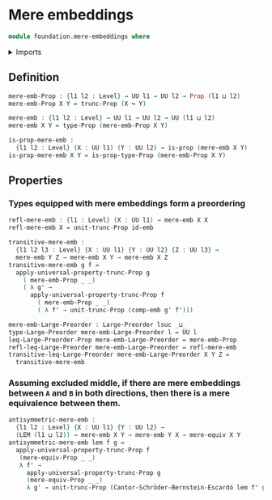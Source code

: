 # Mere embeddings

```agda
module foundation.mere-embeddings where
```

<details><summary>Imports</summary>

```agda
open import foundation.cantor-schroder-bernstein-escardo
open import foundation.embeddings
open import foundation.law-of-excluded-middle
open import foundation.mere-equivalences
open import foundation.propositional-truncations

open import foundation-core.propositions
open import foundation-core.universe-levels

open import order-theory.large-preorders
```

</details>

## Definition

```agda
mere-emb-Prop : {l1 l2 : Level} → UU l1 → UU l2 → Prop (l1 ⊔ l2)
mere-emb-Prop X Y = trunc-Prop (X ↪ Y)

mere-emb : {l1 l2 : Level} → UU l1 → UU l2 → UU (l1 ⊔ l2)
mere-emb X Y = type-Prop (mere-emb-Prop X Y)

is-prop-mere-emb :
  {l1 l2 : Level} (X : UU l1) (Y : UU l2) → is-prop (mere-emb X Y)
is-prop-mere-emb X Y = is-prop-type-Prop (mere-emb-Prop X Y)
```

## Properties

### Types equipped with mere embeddings form a preordering

```agda
refl-mere-emb : {l1 : Level} (X : UU l1) → mere-emb X X
refl-mere-emb X = unit-trunc-Prop id-emb

transitive-mere-emb :
  {l1 l2 l3 : Level} {X : UU l1} {Y : UU l2} {Z : UU l3} →
  mere-emb Y Z → mere-emb X Y → mere-emb X Z
transitive-mere-emb g f =
  apply-universal-property-trunc-Prop g
    ( mere-emb-Prop _ _)
    ( λ g' →
      apply-universal-property-trunc-Prop f
        ( mere-emb-Prop _ _)
        ( λ f' → unit-trunc-Prop (comp-emb g' f')))

mere-emb-Large-Preorder : Large-Preorder lsuc _⊔_
type-Large-Preorder mere-emb-Large-Preorder l = UU l
leq-Large-Preorder-Prop mere-emb-Large-Preorder = mere-emb-Prop
refl-leq-Large-Preorder mere-emb-Large-Preorder = refl-mere-emb
transitive-leq-Large-Preorder mere-emb-Large-Preorder X Y Z =
  transitive-mere-emb
```

### Assuming excluded middle, if there are mere embeddings between `A` and `B` in both directions, then there is a mere equivalence between them.

```agda
antisymmetric-mere-emb :
  {l1 l2 : Level} {X : UU l1} {Y : UU l2} →
  (LEM (l1 ⊔ l2)) → mere-emb X Y → mere-emb Y X → mere-equiv X Y
antisymmetric-mere-emb lem f g =
  apply-universal-property-trunc-Prop f
   (mere-equiv-Prop _ _)
   λ f' →
     apply-universal-property-trunc-Prop g
     (mere-equiv-Prop _ _)
     λ g' → unit-trunc-Prop (Cantor-Schröder-Bernstein-Escardó lem f' g')
```
